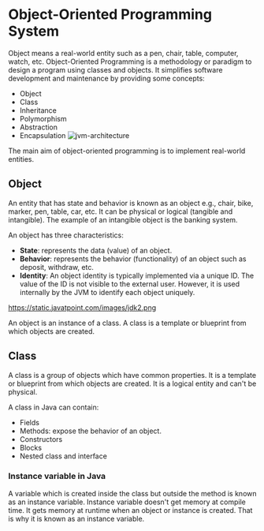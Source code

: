 # Object-Oriented Programming System

Object means a real-world entity such as a pen, chair, table, computer, watch, etc. Object-Oriented Programming is a methodology or paradigm to design a program using classes and objects. It simplifies software development and maintenance by providing some concepts:

- Object
- Class
- Inheritance
- Polymorphism
- Abstraction
- Encapsulation
![jvm-architecture](https://github.com/prakhar531/Interview-prep/assets/139108232/40f968b8-1240-4e7d-af7e-35cac2f05d5a)

The main aim of object-oriented programming is to implement real-world entities.

## Object

An entity that has state and behavior is known as an object e.g., chair, bike, marker, pen, table, car, etc. It can be physical or logical (tangible and intangible). The example of an intangible object is the banking system.

An object has three characteristics:

- **State**: represents the data (value) of an object.
- **Behavior**: represents the behavior (functionality) of an object such as deposit, withdraw, etc.
- **Identity**: An object identity is typically implemented via a unique ID. The value of the ID is not visible to the external user. However, it is used internally by the JVM to identify each object uniquely.

<https://static.javatpoint.com/images/jdk2.png>

An object is an instance of a class. A class is a template or blueprint from which objects are created.

## Class

A class is a group of objects which have common properties. It is a template or blueprint from which objects are created. It is a logical entity and can't be physical.

A class in Java can contain:

- Fields
- Methods: expose the behavior of an object.
- Constructors
- Blocks
- Nested class and interface

### Instance variable in Java

A variable which is created inside the class but outside the method is known as an instance variable. Instance variable doesn't get memory at compile time. It gets memory at runtime when an object or instance is created. That is why it is known as an instance variable.
